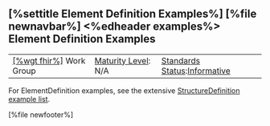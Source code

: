 \[%settitle Element Definition Examples%\]
\[%file newnavbar%\]
&lt;%edheader examples%&gt;
Element Definition Examples
---------------------------

|                                                |                                               |                                                                                        |
|------------------------------------------------|-----------------------------------------------|----------------------------------------------------------------------------------------|
| [\[%wgt fhir%\]](%5B%wg%20fhir%%5D) Work Group | [Maturity Level](versions.html#maturity): N/A | [Standards Status](versions.html#std-process):[Informative](versions.html#std-process) |

For ElementDefinition examples, see the extensive [StructureDefinition example list](structuredefinition-examples.html).

\[%file newfooter%\]
